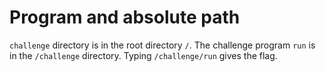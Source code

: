# Program and absolute path

`challenge` directory is in the root directory `/`. The challenge program `run` is in the `/challenge` directory.
Typing `/challenge/run` gives the flag.
